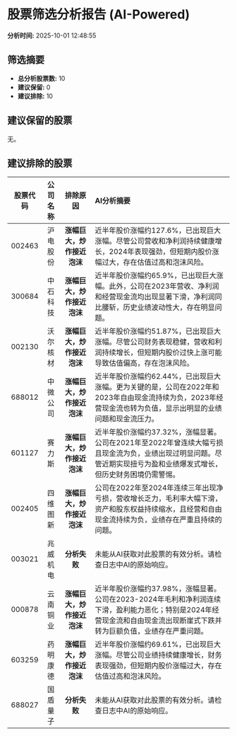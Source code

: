 # 股票筛选分析报告 (AI-Powered)

**分析时间:** 2025-10-01 12:48:55

## 筛选摘要

- **总分析股票数:** 10
- **建议保留:** 0
- **建议排除:** 10

## 建议保留的股票

无。


## 建议排除的股票

| 股票代码 | 公司名称 | 排除原因 | AI分析摘要 |
|:---:|:---:|:---:|:---|
| 002463 | 沪电股份 | **涨幅巨大，炒作接近泡沫** | 近半年股价涨幅约127.6%，已出现巨大涨幅。尽管公司营收和净利润持续健康增长，2024年表现强劲，但短期内股价涨幅过大，存在估值过高和泡沫风险。 |
| 300684 | 中石科技 | **涨幅巨大，炒作接近泡沫** | 近半年股价涨幅约65.9%，已出现巨大涨幅。此外，公司在2023年营收、净利润和经营现金流均出现显著下滑，净利润同比腰斩，历史业绩波动性大，存在明显问题。 |
| 002130 | 沃尔核材 | **涨幅巨大，炒作接近泡沫** | 近半年股价涨幅约51.87%，已出现巨大涨幅。尽管公司财务表现稳健，营收和利润持续增长，但短期内股价过快上涨可能导致估值偏高，存在泡沫风险。 |
| 688012 | 中微公司 | **涨幅巨大，炒作接近泡沫** | 近半年股价涨幅约62.44%，已出现巨大涨幅。更为关键的是，公司在2022年和2023年自由现金流持续为负，2023年经营现金流也转为负值，显示出明显的业绩问题和现金流压力。 |
| 601127 | 赛力斯 | **涨幅巨大，炒作接近泡沫** | 近半年股价涨幅约37.32%，涨幅显著。公司在2021年至2022年曾连续大幅亏损且现金流为负，业绩出现过明显问题。尽管近期实现扭亏为盈和业绩爆发式增长，但历史财务困境仍需警惕。 |
| 002405 | 四维图新 | **涨幅巨大，炒作接近泡沫** | 公司在2022年至2024年连续三年出现净亏损，营收增长乏力，毛利率大幅下滑，资产和股东权益持续缩水，且经营和自由现金流持续为负，业绩存在严重且持续的问题。 |
| 003021 | 兆威机电 | **分析失败** | 未能从AI获取对此股票的有效分析。请检查日志中AI的原始响应。 |
| 000878 | 云南铜业 | **涨幅巨大，炒作接近泡沫** | 近半年股价涨幅约37.98%，涨幅显著。公司在2023-2024年毛利和净利润连续下滑，盈利能力恶化；特别是2024年经营现金流和自由现金流出现断崖式下跌并转为巨额负值，业绩存在严重问题。 |
| 603259 | 药明康德 | **涨幅巨大，炒作接近泡沫** | 近半年股价涨幅约69.61%，已出现巨大涨幅。尽管公司业绩持续健康增长，财务表现强劲，但短期内股价涨幅过大，存在估值过高和泡沫风险。 |
| 688027 | 国盾量子 | **分析失败** | 未能从AI获取对此股票的有效分析。请检查日志中AI的原始响应。 |
